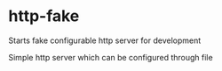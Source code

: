 # http-fake
Starts fake configurable http server for development

Simple http server which can be configured through file
